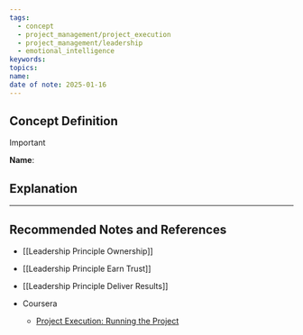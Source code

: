 ```yaml
---
tags:
  - concept
  - project_management/project_execution
  - project_management/leadership
  - emotional_intelligence
keywords: 
topics: 
name: 
date of note: 2025-01-16
---
```


## Concept Definition

>[!important]
>**Name**: 



## Explanation





-----------
##  Recommended Notes and References


- [[Leadership Principle Ownership]]
- [[Leadership Principle Earn Trust]]
- [[Leadership Principle Deliver Results]]


- Coursera
	- [Project Execution: Running the Project](https://www.coursera.org/learn/project-execution-google/home/welcome)